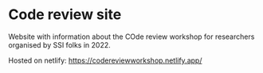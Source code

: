 # Code review site

Website with information about the COde review workshop for researchers organised by SSI folks in 2022.

Hosted on netlify: https://codereviewworkshop.netlify.app/
